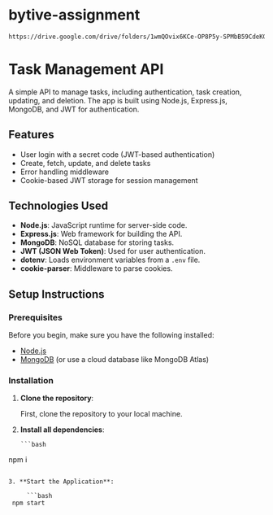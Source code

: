 ﻿# bytive-assignment

  ```bash
 https://drive.google.com/drive/folders/1wmQOvix6KCe-OP8P5y-SPMbB59CdeKGy?usp=sharing
 ```

# Task Management API

A simple API to manage tasks, including authentication, task creation, updating, and deletion. The app is built using Node.js, Express.js, MongoDB, and JWT for authentication.

## Features

- User login with a secret code (JWT-based authentication)
- Create, fetch, update, and delete tasks
- Error handling middleware
- Cookie-based JWT storage for session management

## Technologies Used

- **Node.js**: JavaScript runtime for server-side code.
- **Express.js**: Web framework for building the API.
- **MongoDB**: NoSQL database for storing tasks.
- **JWT (JSON Web Token)**: Used for user authentication.
- **dotenv**: Loads environment variables from a `.env` file.
- **cookie-parser**: Middleware to parse cookies.

## Setup Instructions

### Prerequisites

Before you begin, make sure you have the following installed:

- [Node.js](https://nodejs.org/)
- [MongoDB](https://www.mongodb.com/) (or use a cloud database like MongoDB Atlas)

### Installation

1. **Clone the repository**:

   First, clone the repository to your local machine.

2. **Install all dependencies**:

       ```bash
  npm i
 ```

3. **Start the Application**:

      ```bash
  npm start
 ```
   

  

